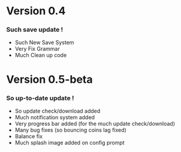 
# Version 0.4
### Such save update !
* Such New Save System
* Very Fix Grammar
* Much Clean up code

# Version 0.5-beta
### So up-to-date update !
* So update check/download added
* Much notification system added
* Very progress bar added (for the much update check/download)
* Many bug fixes (so bouncing coins lag fixed)
* Balance fix
* Much splash image added on config prompt
 
